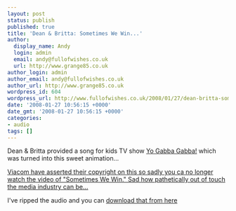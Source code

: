 ```yaml
---
layout: post
status: publish
published: true
title: 'Dean & Britta: Sometimes We Win...'
author:
  display_name: Andy
  login: admin
  email: andy@fullofwishes.co.uk
  url: http://www.grange85.co.uk
author_login: admin
author_email: andy@fullofwishes.co.uk
author_url: http://www.grange85.co.uk
wordpress_id: 604
wordpress_url: http://www.fullofwishes.co.uk/2008/01/27/dean-britta-sometimes-we-win/
date: '2008-01-27 10:56:15 +0000'
date_gmt: '2008-01-27 10:56:15 +0000'
categories:
- audio
tags: []
---
```

<p>Dean & Britta provided a song for kids TV show <a href="http://en.wikipedia.org/wiki/Yo_Gabba_Gabba!">Yo Gabba Gabba!</a> which was turned into this sweet animation...</p>
<p><ins datetime="2008-10-21T11:30:20+00:00">Viacom have asserted their copyright on this so sadly you ca no longer watch the video of "Sometimes We Win." Sad how pathetically out of touch the media industry can be...</ins></p>
<div style="text-align:center"><figure class="caption "><figcaption class="caption-text"></figcaption></figure></div>
<p>I've ripped the audio and you can <a href="http://www.box.net/shared/dpwg8cihws">download that from here</a></p>
